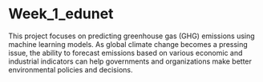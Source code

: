 # Week_1_edunet
This project focuses on predicting greenhouse gas (GHG) emissions using machine learning models. As global climate change becomes a pressing issue, the ability to forecast emissions based on various economic and industrial indicators can help governments and organizations make better environmental policies and decisions.


